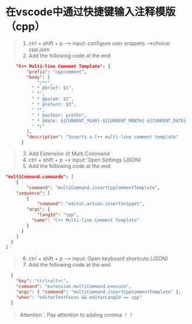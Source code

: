 # 在vscode中通过快捷键输入注释模版（cpp）
>1. ctrl + shift + p --> input: configure user snippets -->choice: cpp.json  
>2. Add the following code at the end
```json
	"C++ Multi-line Comment Template": {
        "prefix": "cppcomment",
		"body": [
            "/**",
		  " * @brief: $1",
		  " *",
		  " * @param: $2",
		  " * @return: $3",
		  " *",
		  " * @author: prethn",
		  " * @date: ${CURRENT_YEAR}-${CURRENT_MONTH}-${CURRENT_DATE} | ${CURRENT_HOUR}:${CURRENT_MINUTE}:${CURRENT_SECOND}",
		  " */"
		],
		"description": "Inserts a C++ multi-line comment template"
	  }
 ```
>3. Add Extension of Multi Command 
>4. ctrl + shift + p --> input:  Open Settings (JSON)
>5. Add the following code at the end
```json
"multiCommand.commands": [
    {
        "command": "multiCommand.insertCppCommentTemplate",
    "sequence": [
        {
            "command": "editor.action.insertSnippet",
        "args": {
            "langId": "cpp",
          "name": "C++ Multi-line Comment Template"
        }
      }
    ]
  }
]
```
>6. ctrl + shift + p --> input:  Open keyboard shortcuts (JSON)
>7. Add the following code at the end
```json
  {
    "key": "ctrl+alt+c",
    "command": "extension.multiCommand.execute",
    "args": { "command": "multiCommand.insertCppCommentTemplate" },
    "when": "editorTextFocus && editorLangId == cpp"
  }
```
> Attention：Pay attention to adding comma ！！